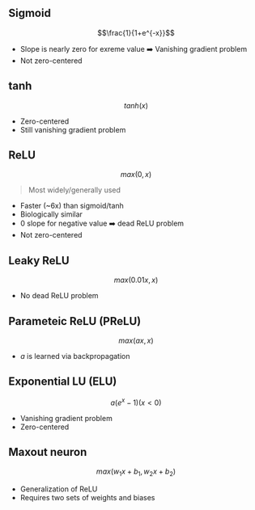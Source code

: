 
## Sigmoid

$$\frac{1}{1+e^{-x}}$$

- Slope is nearly zero for exreme value ➡️ Vanishing gradient problem
- Not zero-centered

## tanh

$$tanh(x)$$

- Zero-centered
- Still vanishing gradient problem

## ReLU

$$max(0, x)$$

> Most widely/generally used

- Faster (~6x) than sigmoid/tanh
- Biologically similar
- 0 slope for negative value ➡️ dead ReLU problem
- Not zero-centered

## Leaky ReLU

$$max(0.01x, x)$$

- No dead ReLU problem

## Parameteic ReLU (PReLU)

$$max(ax, x)$$

- $a$ is learned via backpropagation

## Exponential LU (ELU)

$$a(e^x-1) (x < 0)$$

- Vanishing gradient problem
- Zero-centered

## Maxout neuron

$$max(w_1x+b_1, w_2x+b_2)$$

- Generalization of ReLU
- Requires two sets of weights and biases

